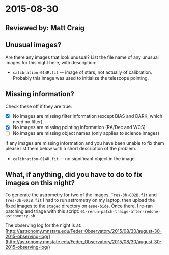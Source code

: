 # 2015-08-30

## Reviewed by:   Matt Craig

## Unusual images?

Are there any images that look unusual? List the file name of any unusual images for this night here, with description:

+ `calibration-014R.fit` -- image of stars, not actually of calibration. Probably this image was used to initialize the telescope pointing.

## Missing information?

Check these off if they are true:

- [x] No images are missing filter information (except BIAS and DARK, which need no filter).
- [x] No images are missing pointing information (RA/Dec and WCS)
- [ ] No images are missing object names (only applies to science images)

If any images are missing information and you have been unable to fix them please list
them below with a short description of the problem.

+ `calibration-014R.fit` -- no significant object in the image.

## What, if anything, did you have to do to fix images on this night?

To generate the astrometry for two of the images, `Tres-3b-002B.fit` and `Tres-3b-003B.fit` I had to run astrometry on my laptop, then upload the fixed images to the `staged` directory on `esne-bide`. Once there, I re-ran patching and triage with this script: `01-rerun-patch-traige-after-redone-astrometry.sh`

The observing log for the night is at: [http://astronomy.mnstate.edu/Feder_Observatory/2015/08/30/august-30-2015-observing-log/](http://astronomy.mnstate.edu/Feder_Observatory/2015/08/30/august-30-2015-observing-log/)
